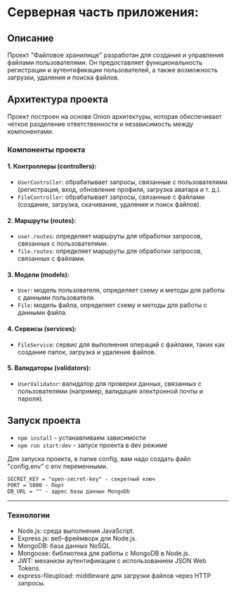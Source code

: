 # Серверная часть приложения:

## Описание

Проект "Файловое хранилище" разработан для создания и управления файлами пользователями. Он предоставляет функциональность регистрации и аутентификации пользователей, а также возможность загрузки, удаления и поиска файлов.

## Архитектура проекта

Проект построен на основе Onion архитектуры, которая обеспечивает четкое разделение ответственности и независимость между компонентами.

### Компоненты проекта

#### 1. Контроллеры (controllers):

-   `UserController`: обрабатывает запросы, связанные с пользователями (регистрация, вход, обновление профиля, загрузка аватара и т. д.).
-   `FileController`: обрабатывает запросы, связанные с файлами (создание, загрузка, скачивание, удаление и поиск файлов).

#### 2. Маршруты (routes):

-   `user.routes`: определяет маршруты для обработки запросов, связанных с пользователями.
-   `file.routes`: определяет маршруты для обработки запросов, связанных с файлами.

#### 3. Модели (models):

-   `User`: модель пользователя, определяет схему и методы для работы с данными пользователя.
-   `File`: модель файла, определяет схему и методы для работы с данными файла.

#### 4. Сервисы (services):

-   `FileService`: сервис для выполнения операций с файлами, таких как создание папок, загрузка и удаление файлов.

#### 5. Валидаторы (validators):

-   `UserValidator`: валидатор для проверки данных, связанных с пользователями (например, валидация электронной почты и пароля).

## Запуск проекта

-   `npm install` - устанавливаем зависимости
-   `npm run start:dev` - запуск проекта в dev режиме

Для запуска проекта, в папке config, вам надо создать файл "config.env" с env переменными.

```
SECRET_KEY = "open-secret-key" - секретный ключ
PORT = 5000 - Порт
DB_URL = "" - адрес базы данных MongoDb

```

---

### Технологии

-   Node.js: среда выполнения JavaScript.
-   Express.js: веб-фреймворк для Node.js.
-   MongoDB: база данных NoSQL.
-   Mongoose: библиотека для работы с MongoDB в Node.js.
-   JWT: механизм аутентификации с использованием JSON Web Tokens.
-   express-fileupload: middleware для загрузки файлов через HTTP запросы.
